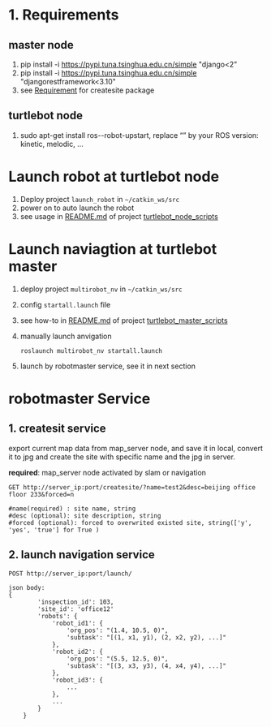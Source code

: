 # 1. Requirements

## master node

1. pip install -i https://pypi.tuna.tsinghua.edu.cn/simple "django<2"
2. pip install -i https://pypi.tuna.tsinghua.edu.cn/simple "djangorestframework<3.10"
3. see [Requirement](createsite/robot_site/readme.md) for  createsite package

## turtlebot node

1. sudo apt-get install ros-<distro>-robot-upstart, replace “<distro>” by your ROS version: kinetic, melodic, …

# Launch robot at turtlebot node

1. Deploy project `launch_robot` in `~/catkin_ws/src`
2. power on to auto launch the robot
2. see usage in [README.md](https://github.com/wdxpz/turtlebot_node_scripts/blob/master/README.md) of project [turtlebot_node_scripts](https://github.com/wdxpz/turtlebot_node_scripts)

# Launch naviagtion at turtlebot master
1. deploy project `multirobot_nv` in `~/catkin_ws/src`

2. config `startall.launch` file

3. see how-to in [README.md](https://github.com/wdxpz/turtlebot_master_scripts/blob/master/README.md) of project [turtlebot_master_scripts](https://github.com/wdxpz/turtlebot_master_scripts)

4. manually launch anvigation

   ```
   roslaunch multirobot_nv startall.launch
   ```




5. launch by robotmaster service, see it in next section

# robotmaster Service

## 1. createsit service

export current map data from map_server node, and save it in local, convert it to jpg and create the site with specific name and the jpg in server.

**required**: map_server node activated by slam or navigation

```
GET http://server_ip:port/createsite/?name=test2&desc=beijing office floor 233&forced=n

#name(required) : site name, string
#desc (optional): site description, string
#forced (optional): forced to overwrited existed site, string(['y', 'yes', 'true'] for True )
```
## 2. launch navigation service

```
POST http://server_ip:port/launch/

json body:
{
        'inspection_id': 103,
        'site_id': 'office12'
        'robots': {
            'robot_id1': {
                'org_pos': "(1.4, 10.5, 0)",
                'subtask': "[(1, x1, y1), (2, x2, y2), ...]"
            },
            'robot_id2': {
                'org_pos': "(5.5, 12.5, 0)",
                'subtask': "[(3, x3, y3), (4, x4, y4), ...]"
            },
            'robot_id3': {
                ...
            },
            ...
        }
    }
```

